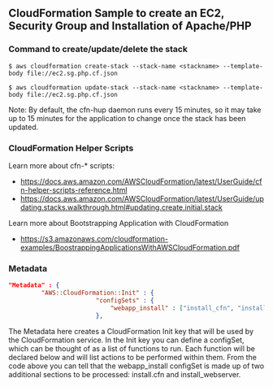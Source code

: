 ## CloudFormation Sample to create an EC2, Security Group and Installation of Apache/PHP

### Command to create/update/delete the stack
```
$ aws cloudformation create-stack --stack-name <stackname> --template-body file://ec2.sg.php.cf.json

$ aws cloudformation update-stack --stack-name <stackname> --template-body file://ec2.sg.php.cf.json
```
Note: By default, the cfn-hup daemon runs every 15 minutes, so it may take up to 15 minutes for the application to change once the stack has been updated.

### CloudFormation Helper Scripts
Learn more about cfn-* scripts:
* https://docs.aws.amazon.com/AWSCloudFormation/latest/UserGuide/cfn-helper-scripts-reference.html
* https://docs.aws.amazon.com/AWSCloudFormation/latest/UserGuide/updating.stacks.walkthrough.html#updating.create.initial.stack

Learn more about Bootstrapping Application with CloudFormation
* https://s3.amazonaws.com/cloudformation-examples/BoostrappingApplicationsWithAWSCloudFormation.pdf

### Metadata
```json
"Metadata" : {
         "AWS::CloudFormation::Init" : {
                        "configSets" : {
                            "webapp_install" : ["install_cfn", "install_webserver"]
                        },
```
The Metadata here creates a CloudFormation Init key that will be used by the CloudFormation service. In the Init key you can define a configSet, which can be thought of as a list of functions to run. Each function will be declared below and will list actions to be performed within them. From the code above you can tell that the webapp_install configSet is made up of two additional sections to be processed: install.cfn and install_webserver.



